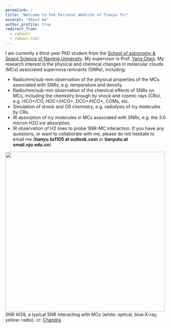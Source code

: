 ```yaml
---
permalink: /
title: "Welcome to the Personal Website of Tianyu Tu!"
excerpt: "About me"
author_profile: true
redirect_from: 
  - /about/
  - /about.html
---
```


I am currently a third-year PhD student from the [School of astronomy & Space Science of Nanjing University](https://astronomy.nju.edu.cn/EN/index.html). My supervisor is Prof. [Yang Chen](https://astronomy.nju.edu.cn/EN/People/Professors/20200707/i113699.html). My research interest is the physical and chemical changes in molecular clouds (MCs) associated supernova remnants (SNRs), including: 
* Radio/mm/sub-mm observation of the physical properties of the MCs associated with SNRs, e.g. temperature and density. 
* Radio/mm/sub-mm observation of the chemical effects of SNRs on MCs, including the chemistry brough by shock and cosmic rays (CRs), e.g. HCO+/CO, HOC+/HCO+, DCO+/HCO+, COMs, etc. 
* Simulation of shock and CR chemistry, e.g. radiolysis of icy molecules by CRs. 
* IR absorption of icy molecules in MCs associated with SNRs, e.g. the 3.0 micron H2O ice absorption.
* IR observation of H2 lines to probe SNR-MC interaction. 
If you have any questions, or want to collaborate with me, please do not hesitate to email me (**tianyu.tu1105 at outlook.com** or **tianyutu at smail.nju.edu.cn**) <br>

<img src="https://tty1105.github.io/images/about/w28_rosat_optical_radio.jpg" width="500" height="500" align="middle" /> <br>
SNR W28, a typical SNR interacting with MCs (white: optical, blue:X-ray, yellow: radio). cr: [Chandra](https://chandra.harvard.edu/photo/2008/w28/more.html)
